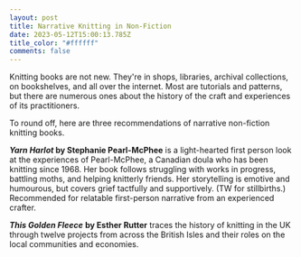 ```yaml
---
layout: post
title: Narrative Knitting in Non-Fiction
date: 2023-05-12T15:00:13.785Z
title_color: "#ffffff"
comments: false
---
```

K﻿nitting books are not new. They're in shops, libraries, archival collections, on bookshelves, and all over the internet. Most are tutorials and patterns, but there are numerous ones about the history of the craft and experiences of its practitioners. 



T﻿o round off, here are three recommendations of narrative non-fiction knitting books.

***Yarn Harlot* by Stephanie Pearl-McPhee** is a light-hearted first person look at the experiences of Pearl-McPhee, a Canadian doula who has been knitting since 1968. Her book follows struggling with works in progress, battling moths, and helping knitterly friends. Her storytelling is emotive and humourous, but covers grief tactfully and supportively. (TW for stillbirths.) Recommended for relatable first-person narrative from an experienced crafter.

***T﻿his Golden Fleece*** **by Esther Rutter** traces the history of knitting in the UK through twelve projects from across the British Isles and their roles on the local communities and economies.
